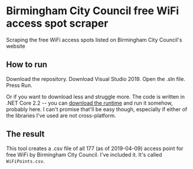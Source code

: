 # Birmingham City Council free WiFi access spot scraper
Scraping the free WiFi access spots listed on Birmingham City Council's website

## How to run
Download the repository. Download Visual Studio 2019. Open the .sln file. Press Run.

Or if you want to download less and struggle more. The code is written in .NET Core 2.2 -- you can [download the runtime](https://dotnet.microsoft.com/download/dotnet-core/2.2) and run it somehow, probably here. I can't promise that'll be easy though, especially if either of the libraries I've used are not cross-platform.

## The result
This tool creates a .csv file of all 177 (as of 2019-04-09) access point for free WiFi by Birmingham City Council. I've included it. It's called `WiFiPoints.csv`.
